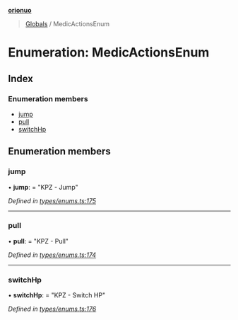 **[orionuo](../README.md)**

> [Globals](../globals.md) / MedicActionsEnum

# Enumeration: MedicActionsEnum

## Index

### Enumeration members

* [jump](medicactionsenum.md#jump)
* [pull](medicactionsenum.md#pull)
* [switchHp](medicactionsenum.md#switchhp)

## Enumeration members

### jump

•  **jump**:  = "KPZ - Jump"

*Defined in [types/enums.ts:175](https://github.com/msviha/orionuo/blob/253f44f/src/types/enums.ts#L175)*

___

### pull

•  **pull**:  = "KPZ - Pull"

*Defined in [types/enums.ts:174](https://github.com/msviha/orionuo/blob/253f44f/src/types/enums.ts#L174)*

___

### switchHp

•  **switchHp**:  = "KPZ - Switch HP"

*Defined in [types/enums.ts:176](https://github.com/msviha/orionuo/blob/253f44f/src/types/enums.ts#L176)*
